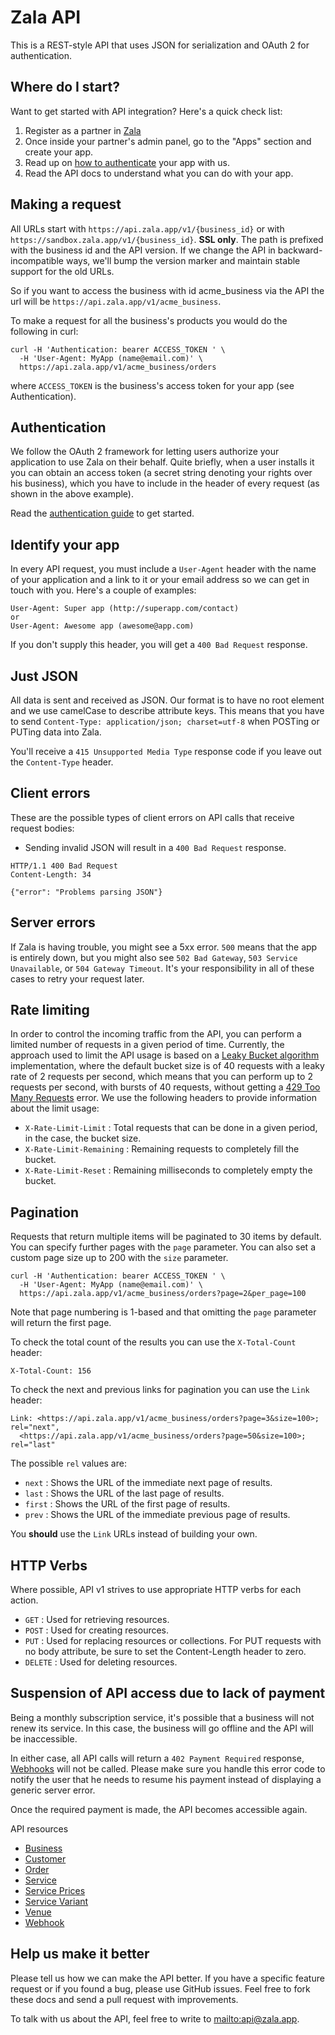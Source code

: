 Zala API
====================

This is a REST-style API that uses JSON for serialization and OAuth 2 for authentication.

Where do I start?
----------------

Want to get started with API integration? Here's a quick check list:

1. Register as a partner in [Zala](https://zala.app)
2. Once inside your partner's admin panel, go to the "Apps" section and create your app.
3. Read up on [how to authenticate](#authentication) your app with us.
4. Read the API docs to understand what you can do with your app.

Making a request
----------------

All URLs start with `https://api.zala.app/v1/{business_id}` or with `https://sandbox.zala.app/v1/{business_id}`. **SSL only**. The path is prefixed with the business id and
the API version.
If we change the API in backward-incompatible ways, we'll bump the version marker and maintain stable support for the
old URLs.

So if you want to access the business with id acme_business via the API the url will
be `https://api.zala.app/v1/acme_business`.

To make a request for all the business's products you would do the following in curl:

```shell
curl -H 'Authentication: bearer ACCESS_TOKEN ' \
  -H 'User-Agent: MyApp (name@email.com)' \
  https://api.zala.app/v1/acme_business/orders
```

where `ACCESS_TOKEN` is the business's access token for your app (see Authentication).

Authentication
--------------

We follow the OAuth 2 framework for letting users authorize your application to use Zala on their behalf. Quite briefly,
when a user installs it you can obtain an access token (a secret string denoting your rights over his business), which
you have to include in the header of every request (as shown in the above example).

Read the [authentication guide](https://github.com/zala-team/zala-api-docs/blob/master/resources/authentication.md) to get
started.


Identify your app
-----------------

In every API request, you must include a `User-Agent` header with the name of your application and a link to it or your
email address so we can get in touch with you. Here's a couple of examples:

    User-Agent: Super app (http://superapp.com/contact)
    or
    User-Agent: Awesome app (awesome@app.com)

If you don't supply this header, you will get a `400 Bad Request` response.

Just JSON
-----------------

All data is sent and received as JSON. Our format is to have no root element and we use camelCase to describe
attribute keys. This means that you have to send `Content-Type: application/json; charset=utf-8` when POSTing or PUTing
data into Zala.

You'll receive a `415 Unsupported Media Type` response code if you leave out the `Content-Type` header.


Client errors
-------------

These are the possible types of client errors on API calls that receive request bodies:

* Sending invalid JSON will result in a `400 Bad Request` response.

```
HTTP/1.1 400 Bad Request
Content-Length: 34

{"error": "Problems parsing JSON"}
```

Server errors
-------------

If Zala is having trouble, you might see a 5xx error. `500` means that the app is entirely down, but you might also
see `502 Bad Gateway`, `503 Service Unavailable`, or `504 Gateway Timeout`. It's your responsibility in all of these
cases to retry your request later.


Rate limiting
-------------

In order to control the incoming traffic from the API, you can perform a limited number of requests in a given period of
time.
Currently, the approach used to limit the API usage is based on
a [Leaky Bucket algorithm](https://en.wikipedia.org/wiki/Leaky_bucket)
implementation, where the default bucket size is of 40 requests with a leaky rate of 2 requests per second,
which means that you can perform up to 2 requests per second, with bursts of 40 requests,
without getting a [429 Too Many Requests](http://tools.ietf.org/html/draft-nottingham-http-new-status-02#section-4)
error.
We use the following headers to provide information about the limit usage:

* `X-Rate-Limit-Limit` : Total requests that can be done in a given period, in the case, the bucket size.
* `X-Rate-Limit-Remaining` : Remaining requests to completely fill the bucket.
* `X-Rate-Limit-Reset` : Remaining milliseconds to completely empty the bucket.

Pagination
----------

Requests that return multiple items will be paginated to 30 items by default. You can specify further pages with
the `page` parameter. You can also set a custom page size up to 200 with the `size` parameter.

```shell
curl -H 'Authentication: bearer ACCESS_TOKEN ' \
  -H 'User-Agent: MyApp (name@email.com)' \
  https://api.zala.app/v1/acme_business/orders?page=2&per_page=100
```

Note that page numbering is 1-based and that omitting the `page` parameter will return the first page.

To check the total count of the results you can use the `X-Total-Count` header:

```
X-Total-Count: 156
```

To check the next and previous links for pagination you can use the `Link` header:

```
Link: <https://api.zala.app/v1/acme_business/orders?page=3&size=100>; rel="next",
  <https://api.zala.app/v1/acme_business/orders?page=50&size=100>; rel="last"
```

The possible `rel` values are:

* `next` : Shows the URL of the immediate next page of results.
* `last` : Shows the URL of the last page of results.
* `first` : Shows the URL of the first page of results.
* `prev` : Shows the URL of the immediate previous page of results.

You **should** use the `Link` URLs instead of building your own.

HTTP Verbs
----------

Where possible, API v1 strives to use appropriate HTTP verbs for each action.

* `GET` : Used for retrieving resources.
* `POST` : Used for creating resources.
* `PUT` :  Used for replacing resources or collections. For PUT requests with no body attribute, be sure to set the
  Content-Length header to zero.
* `DELETE` : Used for deleting resources.

Suspension of API access due to lack of payment
-----------------------------------------------

Being a monthly subscription service, it's possible that a business will not renew its service.
In this case, the business will go offline and the API will be inaccessible.

In either case, all API calls will return a `402 Payment Required`
response, [Webhooks](https://github.com/zala-team/zala-api-docs/blob/master/resources/webhook.md) will not be called. Please
make sure you handle this error code to notify the user that he needs to resume his payment instead of displaying a
generic server error.

Once the required payment is made, the API becomes accessible again.

API resources

* [Business](https://github.com/zala-team/zala-api-docs/blob/master/resources/business.md)
* [Customer](https://github.com/zala-team/zala-api-docs/blob/master/resources/customer.md)
* [Order](https://github.com/zala-team/zala-api-docs/blob/master/resources/order.md)
* [Service](https://github.com/zala-team/zala-api-docs/blob/master/resources/service.md)
* [Service Prices](https://github.com/zala-team/zala-api-docs/blob/master/resources/service_price.md)
* [Service Variant](https://github.com/zala-team/zala-api-docs/blob/master/resources/service_variant.md)
* [Venue](https://github.com/zala-team/zala-api-docs/blob/master/resources/venue.md)
* [Webhook](https://github.com/zala-team/zala-api-docs/blob/master/resources/webhook.md)

Help us make it better
----------------------

Please tell us how we can make the API better. If you have a specific feature request or if you found a bug, please use
GitHub issues. Feel free to fork these docs and send a pull request with improvements.

To talk with us about the API, feel free to write to <mailto:api@zala.app>.
